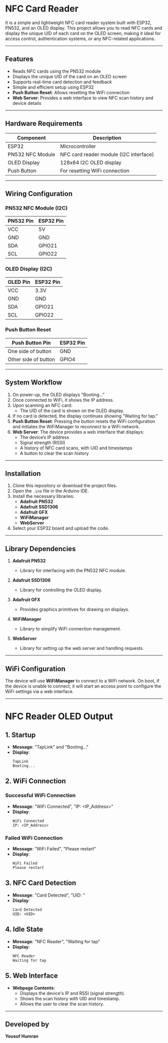 
# NFC Card Reader

It is a simple and lightweight NFC card reader system built with ESP32, PN532, and an OLED display. This project allows you to read NFC cards and display the unique UID of each card on the OLED screen, making it ideal for access control, authentication systems, or any NFC-related applications.

---

## Features

- Reads NFC cards using the PN532 module
- Displays the unique UID of the card on an OLED screen
- Supports real-time card detection and feedback
- Simple and efficient setup using ESP32
- **Push Button Reset**: Allows resetting the WiFi connection
- **Web Server**: Provides a web interface to view NFC scan history and device details

---

## Hardware Requirements

| Component          | Description                        |
|-------------------|------------------------------------|
| ESP32             | Microcontroller                    |
| PN532 NFC Module  | NFC card reader module (I2C interface) |
| OLED Display      | 128x64 I2C OLED display            |
| Push Button       | For resetting WiFi connection      |

---

## Wiring Configuration

### PN532 NFC Module (I2C)

| PN532 Pin | ESP32 Pin |
|-----------|-----------|
| VCC       | 5V        |
| GND       | GND       |
| SDA       | GPIO21    |
| SCL       | GPIO22    |

### OLED Display (I2C)

| OLED Pin | ESP32 Pin |
|----------|-----------|
| VCC      | 3.3V      |
| GND      | GND       |
| SDA      | GPIO21    |
| SCL      | GPIO22    |

### Push Button Reset

| Push Button Pin | ESP32 Pin |
|-----------------|-----------|
| One side of button | GND    |
| Other side of button | GPIO4  |

---

## System Workflow

1. On power-up, the OLED displays "Booting..."
2. Once connected to WiFi, it shows the IP address.
3. Upon scanning an NFC card:
   - The UID of the card is shown on the OLED display.
4. If no card is detected, the display continues showing "Waiting for tap."
5. **Push Button Reset**: Pressing the button resets the WiFi configuration and initiates the WiFiManager to reconnect to a WiFi network.
6. **Web Server**: The device provides a web interface that displays:
   - The device’s IP address
   - Signal strength (RSSI)
   - A history of NFC card scans, with UID and timestamps
   - A button to clear the scan history

---

## Installation

1. Clone this repository or download the project files.
2. Open the `.ino` file in the Arduino IDE.
3. Install the necessary libraries:
   - **Adafruit PN532**
   - **Adafruit SSD1306**
   - **Adafruit GFX**
   - **WiFiManager**
   - **WebServer**
4. Select your ESP32 board and upload the code.

---

## Library Dependencies

1. **Adafruit PN532**  
   - Library for interfacing with the PN532 NFC module.

2. **Adafruit SSD1306**  
   - Library for controlling the OLED display.

3. **Adafruit GFX**  
   - Provides graphics primitives for drawing on displays.

4. **WiFiManager**  
   - Library to simplify WiFi connection management.

5. **WebServer**  
   - Library for setting up the web server and handling requests.

---

## WiFi Configuration

The device will use **WiFiManager** to connect to a WiFi network. On boot, if the device is unable to connect, it will start an access point to configure the WiFi settings via a web interface.

---

# NFC Reader OLED Output

## 1. Startup
- **Message**: "TapLink" and "Booting..."
- **Display**:
  ```
  TapLink
  Booting...
  ```

## 2. WiFi Connection

### Successful WiFi Connection
- **Message**: "WiFi Connected", "IP: <IP_Address>"
- **Display**:
  ```
  WiFi Connected
  IP: <IP_Address>
  ```

### Failed WiFi Connection
- **Message**: "WiFi Failed", "Please restart"
- **Display**:
  ```
  WiFi Failed
  Please restart
  ```

## 3. NFC Card Detection
- **Message**: "Card Detected", "UID: <UID>"
- **Display**:
  ```
  Card Detected
  UID: <UID>
  ```

## 4. Idle State
- **Message**: "NFC Reader", "Waiting for tap"
- **Display**:
  ```
  NFC Reader
  Waiting for tap
  ```

## 5. Web Interface
- **Webpage Contents**:
  - Displays the device's IP and RSSI (signal strength).
  - Shows the scan history with UID and timestamp.
  - Allows the user to clear the scan history.

---

## Developed by  
**Yousuf Humran**
